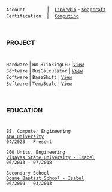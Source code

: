 
`Account`&nbsp;&nbsp;&nbsp;&nbsp;&nbsp;&nbsp;&nbsp;&nbsp;&nbsp;&nbsp;&nbsp;&nbsp;&nbsp;&nbsp;&nbsp;|&nbsp;&nbsp;&nbsp;&nbsp;[`Linkedin`](https://www.linkedin.com/in/kentlouisetonino) - [`Snapcraft`](https://snapcraft.io/publisher/kentlouisetonino) <br />
`Certification`&nbsp;&nbsp;&nbsp;&nbsp;|&nbsp;&nbsp;&nbsp;&nbsp;[`Computing`](https://github.com/kentlouisetonino/kentlouisetonino/blob/develop/certification/computing.md) <br />

<br />

### PROJECT 
# 

``Hardware`` | ``HW-BlinkingLED`` |[`View`](https://github.com/kentlouisetonino/hw-blinking-LED) <br />
`Software` | `BusCalculator` | [`View`](https://github.com/kentlouisetonino/bus-calculator) <br />
`Software` | `BaseShift` | [`View`](https://github.com/kentlouisetonino/baseshift) <br />
`Software` | `TempScale` | [`View`](https://github.com/kentlouisetonino/tempscale) <br />

<br />

### EDUCATION
#
``BS, Computer Engineering`` <br />
[`AMA University`](https://github.com/kentlouisetonino/kentlouisetonino/blob/develop/education/03-ama-university-oed.md) <br />
``04/2023 - Present`` <br />

``200 Units, Engineering`` <br />
[`Visayas State University - Isabel`](https://github.com/kentlouisetonino/kentlouisetonino/blob/develop/education/02-visayas-state-university-isabel.md) <br />
``06/2013 - 07/2018`` <br />

``Secondary School`` <br />
[`Doane Baptist School - Isabel`](https://github.com/kentlouisetonino/kentlouisetonino/blob/develop/education/01-doane-baptist-school-isabel.md) <br />
``06/2009 - 03/2013``
